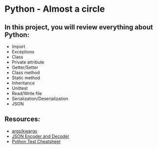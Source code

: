 # Python - Almost a circle
## In this project, you will review everything about Python:
* Import
* Exceptions
* Class
* Private attribute
* Getter/Setter
* Class method
* Static method
* Inheritance
* Unittest
* Read/Write file
* Serialization/Deserialization
* JSON
## Resources:
* [args/kwargs](./https://pythontips.com/2013/08/04/args-and-kwargs-in-python-explained/)
* [JSON Encoder and Decoder](./https://docs.python.org/3/library/json.html)
* [Python Test Cheatsheet](./https://www.pythonsheets.com/notes/python-tests.html)
